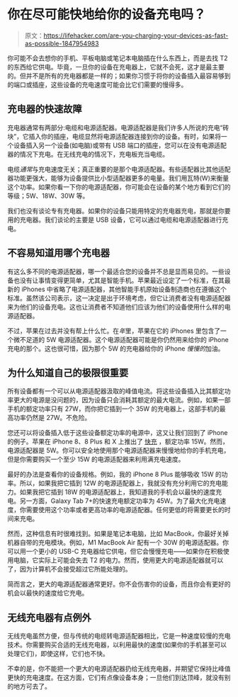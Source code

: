 # 你在尽可能快地给你的设备充电吗？

> 原文：<https://lifehacker.com/are-you-charging-your-devices-as-fast-as-possible-1847954983>

你可能不会去想你的手机、平板电脑或笔记本电脑插在什么东西上，而是去找 T2 的东西给它供电。毕竟，一旦你的设备在充电器上，它就不会死，这才是最主要的。但并不是所有的充电器都是一样的；如果你习惯于将你的设备插入最容易够到的端口或插座，这些设备的充电速度可能会比它们需要的慢得多。



## 充电器的快速故障

充电器通常有两部分:电缆和电源适配器。电源适配器是我们许多人所说的充电“砖块”，它插入你的插座，电缆显然将电源适配器连接到你的设备。有时，如果将一个设备插入另一个设备(如电脑)或带有 USB 端口的插座，您可以在没有电源适配器的情况下充电。在无线充电的情况下，充电板充当电缆。

电缆*通常*与充电速度无关；真正重要的是那个电源适配器。有些适配器比其他适配器功能更强大，能够为设备提供比小型适配器更多的电量。我们用瓦特(W)来衡量这个功率。如果你看一下你的电源适配器，你可能会在设备的某个地方看到它们的等级；5W、18W、30W 等。

我们也没有谈论专有充电器。如果你的设备只能用特定的充电器充电，那就是你要用的充电器。我们谈论的主要是 USB 设备，它可以通过电缆和电源适配器进行充电。

## 不容易知道用哪个充电器

有这么多不同的电源适配器，哪一个最适合您的设备并不总是显而易见的。一些设备也没有让事情变得更简单，尤其是智能手机。苹果最近设定了一个标准，在其最新的 iPhones 中省略了电源适配器，其他智能手机原始设备制造商也在遵循这个标准。虽然该公司表示，这一决定是出于环境考虑，但它让消费者没有电源适配器来为他们的设备充电。这也让消费者不知道他们应该为他们的设备使用什么样的电源适配器。

不过，苹果在过去并没有帮上什么忙。在*年*里，苹果在它的 iPhones 里包含了一个微不足道的 5W 电源适配器。这个电源适配器可能是你仍然用来给你的 iPhone 充电的那个。这也很可惜，因为那个 5W 的充电器给你的 iPhone *慢慢的*加油。

## 为什么知道自己的极限很重要

所有设备都有一个可以从电源适配器汲取的峰值电流。将这些设备插入比其额定功率更大的电源是没问题的，因为设备只会消耗其额定的最大电流。例如，如果一部手机的额定功率只有 27W，而你把它插到一个 35W 的充电器上，这部手机的最高功率仍然是 27W。不危险。

您还可以将设备插入低于这些设备额定功率的电源中，这又让我们回到了 iPhone 的例子。苹果在 iPhone 8、8 Plus 和 X 上推出了 [快充](https://lifehacker.com/what-is-usb-fast-charging-and-why-does-it-matter-for-yo-1841936865) ，额定功率 15W。然而，电源适配器是 5W。你可以安全地使用那个电源适配器来慢慢地给你的手机充电，但是你需要购买一个至少 15W 的电源适配器来利用满充电速度。

最好的办法是查看你的设备规格。例如，我的 iPhone 8 Plus 能够吸收 15W 的功率。所以，如果我把它插到 12W 的电源适配器上，我就没有充分利用它的充电能力。如果我把它插到 18W 的电源适配器上，我知道我的手机会以最快的速度充电。另一方面，Galaxy Tab 7+的快速充电额定功率为 45W。为了最大化充电速度，你需要使用这个功率或者更高功率的电源适配器。任何更低的将需要更长的时间来充电。

然而，这种信息有时很难找到。如果是笔记本电脑，比如 MacBook，你最好关掉机器自带的充电模块。例如，M1 MacBook Air 配有一个 30W 的电源适配器。你可以用一个更小的 USB-C 充电器给它供电，但它会慢慢充电——如果你在积极使用电脑，它实际上可能会失去 T2 的电力。然而，使用更大的电源适配器就可以了，因为计算机不会接受超过它所能处理的。

简而言之，更大的电源适配器通常更好。你不会伤害你的设备，而且你会有更好的机会以最快的速度给它充电。

## 无线充电器有点例外

无线充电虽然方便，但与传统的电缆转电源适配器相比，它是一种速度较慢的充电技术。你需要购买合适的无线充电器，以利用最快的速度(如果你的手机甚至可以处理它们)，即使这样，它们也不快。

不幸的是，你不能把一个更大的电源适配器扔给无线充电器，并期望它保持比峰值更快的充电速度。在这方面，它们有点像设备本身；一旦他们到达顶峰，就没有别的地方可去了。